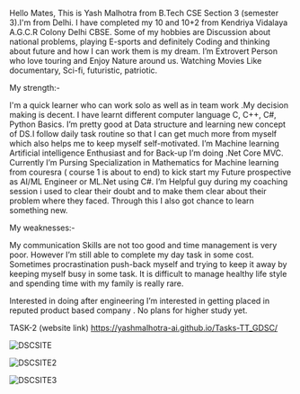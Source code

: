 Hello Mates, This is Yash Malhotra from B.Tech CSE Section 3 (semester 3).I'm from Delhi.
I have completed my 10 and 10+2 from Kendriya Vidalaya A.G.C.R Colony Delhi CBSE. Some of my hobbies are Discussion about national problems, playing E-sports and definitely Coding and thinking about future and how I can work them is my dream. I’m Extrovert Person who love touring and Enjoy Nature around us. Watching Movies Like documentary, Sci-fi, futuristic, patriotic.

My strength:-

I'm a quick learner who can work solo as well as in team work .My decision making is decent. I have learnt different computer language C, C++, C#, Python Basics. I’m pretty good at Data structure and learning new concept of DS.I follow daily task routine so that I can get much more from myself which also helps me to keep myself self-motivated. I’m Machine learning Artificial intelligence Enthusiast and for Back-up I’m doing .Net Core MVC. Currently I’m Pursing Specialization in Mathematics for Machine learning from couresra ( course 1 is about to end) to kick start my Future prospective as AI/ML Engineer or ML.Net using C#. I’m Helpful guy during my coaching session i used to clear their doubt and to make them clear about their problem where they faced. Through this I also got chance to learn something new.

My weaknesses:-

My communication Skills are not too good and time management is very poor. However I’m still able to complete my day task in some cost. Sometimes procrastination push-back myself and trying to keep it away by keeping myself busy in some task. It is difficult to manage healthy life style and spending time with my family is really rare.

Interested in doing after engineering
I’m interested in getting placed in reputed product based company . No plans for higher study yet.


TASK-2 (website link) https://yashmalhotra-ai.github.io/Tasks-TT_GDSC/ 

![DSCSITE](https://user-images.githubusercontent.com/83369979/143282663-e5954307-4a91-49a0-911c-32a025b488f7.PNG)









![DSCSITE2](https://user-images.githubusercontent.com/83369979/143283182-fed7eb2b-29b6-4806-b2fc-dc8b76e3536e.PNG)







![DSCSITE3](https://user-images.githubusercontent.com/83369979/143283237-bfe0f9cb-fcd1-44bc-8e69-42a779e81f91.PNG)
